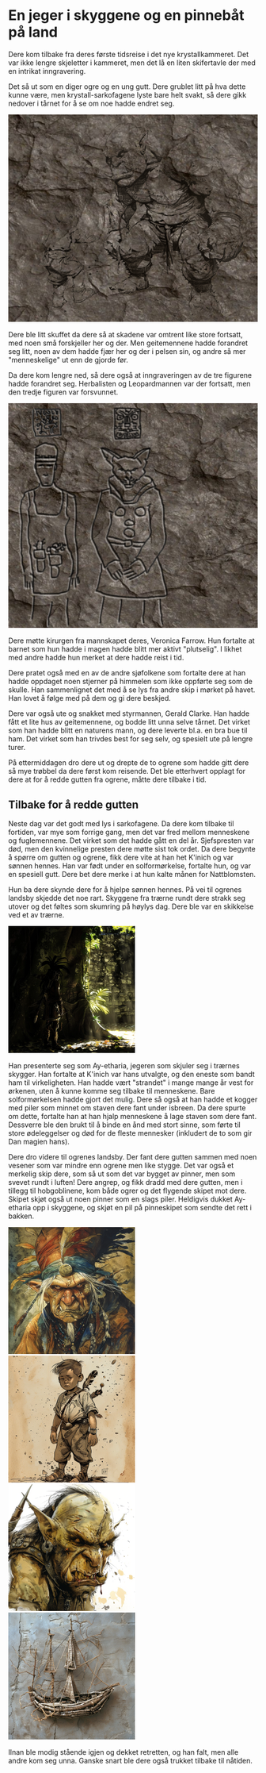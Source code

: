 # En jeger i skyggene og en pinnebåt på land

Dere kom tilbake fra deres første tidsreise i det nye krystallkammeret. Det var ikke lengre skjeletter i kammeret, men det lå en liten skifertavle der med en intrikat inngravering.

Det så ut som en diger ogre og en ung gutt. Dere grublet litt på hva dette kunne være, men krystall-sarkofagene lyste bare helt svakt, så dere gikk nedover i tårnet for å se om noe hadde endret seg.

![Gravert tavle](images/kidnapping_mini.png)

Dere ble litt skuffet da dere så at skadene var omtrent like store fortsatt, med noen små forskjeller her og der. Men geitemennene hadde forandret seg litt, noen av dem hadde fjær her og der i pelsen sin, og andre så mer "menneskelige" ut enn de gjorde før.

Da dere kom lengre ned, så dere også at inngraveringen av de tre figurene hadde forandret seg. Herbalisten og Leopardmannen var der fortsatt, men den tredje figuren var forsvunnet.

![Trio ble duo](images/duo_mini.png)

Dere møtte kirurgen fra mannskapet deres, Veronica Farrow. Hun fortalte at barnet som hun hadde i magen hadde blitt mer aktivt "plutselig". I likhet med andre hadde hun merket at dere hadde reist i tid. 

Dere pratet også med en av de andre sjøfolkene som fortalte dere at han hadde oppdaget noen stjerner på himmelen som ikke oppførte seg som de skulle. Han sammenlignet det med å se lys fra andre skip i mørket på havet. Han lovet å følge med på dem og gi dere beskjed.

Dere var også ute og snakket med styrmannen, Gerald Clarke. Han hadde fått et lite hus av geitemennene, og bodde litt unna selve tårnet. Det virket som han hadde blitt en naturens mann, og dere leverte bl.a. en bra bue til ham. Det virket som han trivdes best for seg selv, og spesielt ute på lengre turer.

På ettermiddagen dro dere ut og drepte de to ogrene som hadde gitt dere så mye trøbbel da dere først kom reisende. Det ble etterhvert opplagt for dere at for å redde gutten fra ogrene, måtte dere tilbake i tid.

## Tilbake for å redde gutten

Neste dag var det godt med lys i sarkofagene. Da dere kom tilbake til fortiden, var mye som forrige gang, men det var fred mellom menneskene og fuglemennene. Det virket som det hadde gått en del år. Sjefspresten var død, men den kvinnelige presten dere møtte sist tok ordet. Da dere begynte å spørre om gutten og ogrene, fikk dere vite at han het K'inich og var sønnen hennes. Han var født under en solformørkelse, fortalte hun, og var en spesiell gutt. Dere bet dere merke i at hun kalte månen for Nattblomsten.

Hun ba dere skynde dere for å hjelpe sønnen hennes. På vei til ogrenes landsby skjedde det noe rart. Skyggene fra trærne rundt dere strakk seg utover og det føltes som skumring på høylys dag. Dere ble var en skikkelse ved et av trærne.

![Jeger i skyggene](images/hunter_mini.png)

Han presenterte seg som Ay-etharia, jegeren som skjuler seg i trærnes skygger. Han fortalte at K'inich var hans utvalgte, og den eneste som bandt ham til virkeligheten. Han hadde vært "strandet" i mange mange år vest for ørkenen, uten å kunne komme seg tilbake til menneskene. Bare solformørkelsen hadde gjort det mulig. Dere så også at han hadde et kogger med piler som minnet om staven dere fant under isbreen. Da dere spurte om dette, fortalte han at han hjalp menneskene å lage staven som dere fant. Dessverre ble den brukt til å binde en ånd med stort sinne, som førte til store ødeleggelser og død for de fleste mennesker (inkludert de to som gir Dan magien hans).

Dere dro videre til ogrenes landsby. Der fant dere gutten sammen med noen vesener som var mindre enn ogrene men like stygge. Det var også et merkelig skip dere, som så ut som det var bygget av pinner, men som svevet rundt i luften! Dere angrep, og fikk dradd med dere gutten, men i tillegg til hobgoblinene, kom både ogrer og det flygende skipet mot dere. Skipet skjøt også ut noen pinner som en slags piler. Heldigvis dukket Ay-etharia opp i skyggene, og skjøt en pil på pinneskipet som sendte det rett i bakken. 

![Hobgoblin shaman](images/shaman_mini.png) ![K'inich](images/theboy_mini.png) ![Hobgoblin](images/hobgob_mini.png) ![Stickship](images/fakeship_mini.png)

Ilnan ble modig stående igjen og dekket retretten, og han falt, men alle andre kom seg unna. Ganske snart ble dere også trukket tilbake til nåtiden.


